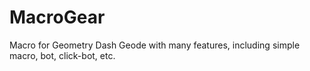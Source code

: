 # MacroGear
Macro for Geometry Dash Geode with many features, including simple macro, bot, click-bot, etc.
